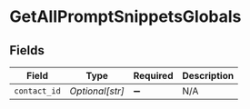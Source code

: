 # GetAllPromptSnippetsGlobals


## Fields

| Field              | Type               | Required           | Description        |
| ------------------ | ------------------ | ------------------ | ------------------ |
| `contact_id`       | *Optional[str]*    | :heavy_minus_sign: | N/A                |